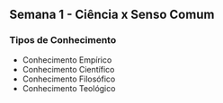 ## Semana 1 - Ciência x Senso Comum

### Tipos de Conhecimento
- Conhecimento Empírico
- Conhecimento Científico
- Conhecimento Filosófico
- Conhecimento Teológico
